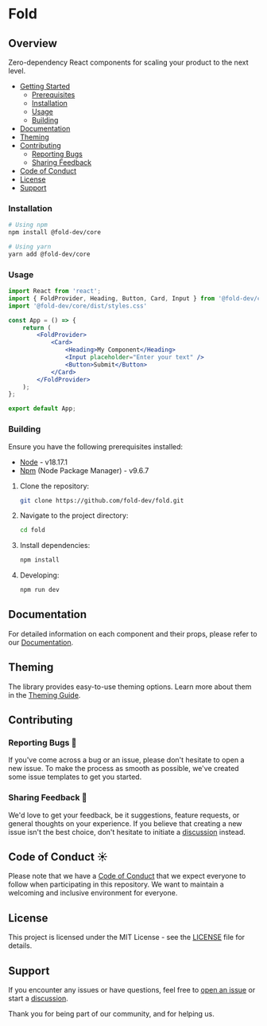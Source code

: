 # Fold

## Overview

Zero-dependency React components for scaling your product to the next level.

- [Getting Started](#getting-started)
    - [Prerequisites](#prerequisites)
    - [Installation](#installation)
    - [Usage](#usage)
    - [Building](#building)
- [Documentation](#documentation)
- [Theming](#theming)
- [Contributing](#contributing)
    - [Reporting Bugs](#reporting-bugs-🐞)
    - [Sharing Feedback](#sharing-feedback-📢)
- [Code of Conduct](#code-of-conduct-☀️)
- [License](#license)
- [Support](#support)

### Installation

``` bash
# Using npm
npm install @fold-dev/core

# Using yarn
yarn add @fold-dev/core
```

### Usage

```jsx
import React from 'react';
import { FoldProvider, Heading, Button, Card, Input } from '@fold-dev/core';
import '@fold-dev/core/dist/styles.css'

const App = () => {
    return (
        <FoldProvider>
            <Card>
                <Heading>My Component</Heading>
                <Input placeholder="Enter your text" />
                <Button>Submit</Button>
            </Card>
        </FoldProvider>
    );
};

export default App;
```

### Building

Ensure you have the following prerequisites installed:

- [Node](https://nodejs.org/) - v18.17.1
- [Npm](https://www.npmjs.com/) (Node Package Manager) - v9.6.7

1. Clone the repository:

   ```bash
   git clone https://github.com/fold-dev/fold.git
   ```

2. Navigate to the project directory:

   ```bash
   cd fold
   ```

3. Install dependencies:

   ```bash
   npm install
   ```

4. Developing:

   ```bash
   npm run dev
   ```

## Documentation

For detailed information on each component and their props, please refer to our [Documentation](https://www.fold.dev/docs).

## Theming

The library provides easy-to-use theming options. Learn more about them in the [Theming Guide](https://www.fold.dev/docs/theming).

## Contributing

### Reporting Bugs 🐞
If you've come across a bug or an issue, please don't hesitate to open a new issue. To make the process as smooth as possible, we've created some issue templates to get you started.

### Sharing Feedback 📢
We'd love to get your feedback, be it suggestions, feature requests, or general thoughts on your experience. If you believe that creating a new issue isn't the best choice, don't hesitate to initiate a [discussion](https://github.com/fold-dev/fold/discussions) instead.

## Code of Conduct ☀️
Please note that we have a [Code of Conduct](CODE_OF_CONDUCT.md) that we expect everyone to follow when participating in this repository. We want to maintain a welcoming and inclusive environment for everyone.

## License

This project is licensed under the MIT License - see the [LICENSE](./LICENSE) file for details.

## Support

If you encounter any issues or have questions, feel free to [open an issue](https://github.com/fold-dev/fold/issues) or start a [discussion](https://github.com/fold-dev/fold/discussions).

Thank you for being part of our community, and for helping us.
